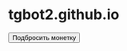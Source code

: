 # tgbot2.github.io
<!DOCTYPE html>
<html lang="ru">
<head>
    <meta charset="UTF-8">
    <meta name="viewport" content="width=device-width, initial-scale=1.0">
    <title>Орел или Решка</title>
    <link rel="stylesheet" href="style.css">
</head>
<body>
    <div class="app">
        <div id="result"></div> 
        <div class="coin" id="coin" style="background-image: url('1.png');"></div>
        <button id="flipButton">Подбросить монетку</button>
    </div>
    <script src="script.js"></script>
</body>
</html>
